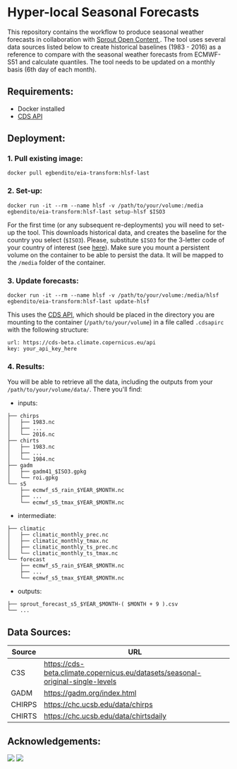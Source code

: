 # Hyper-local Seasonal Forecasts

This repository contains the workflow to produce seasonal weather forecasts in collaboration with [Sprout Open Content ](https://www.sproutopencontent.com/). The tool uses several data sources listed below to create historical baselines (1983 - 2016) as a reference to compare with the seasonal weather forecasts from ECMWF-S51 and calculate quantiles. The tool needs to be updated on a monthly basis (6th day of each month).

## Requirements:
- Docker installed
- [CDS API](https://cds-beta.climate.copernicus.eu/how-to-api)

## Deployment:

### 1. Pull existing image:
```
docker pull egbendito/eia-transform:hlsf-last
```

### 2. Set-up:
```
docker run -it --rm --name hlsf -v /path/to/your/volume:/media egbendito/eia-transform:hlsf-last setup-hlsf $ISO3
```
For the first time (or any subsequent re-deployments) you will need to set-up the tool. This downloads historical data, and creates the baseline for the country you select (`$ISO3`). Please, substitute `$ISO3` for the 3-letter code of your country of interest (see [here](https://en.wikipedia.org/wiki/ISO_3166-1_alpha-3)). Make sure you mount a persistent volume on the container to be able to persist the data. It will be mapped to the `/media` folder of the container.

### 3. Update forecasts: 
```
docker run -it --rm --name hlsf -v /path/to/your/volume:/media/hlsf egbendito/eia-transform:hlsf-last update-hlsf
```
This uses the [CDS API](https://cds-beta.climate.copernicus.eu/how-to-api), which should be placed in the directory you are mounting to the container (`/path/to/your/volume`) in a file called `.cdsapirc` with the following structure:
```
url: https://cds-beta.climate.copernicus.eu/api
key: your_api_key_here
```

### 4. Results:
You will be able to retrieve all the data, including the outputs from your `/path/to/your/volume/data/`. There you'll find:
- inputs:
```
├── chirps
│   ├── 1983.nc
│   ├── ...
│   └── 2016.nc
├── chirts
│   ├── 1983.nc
│   ├── ...
│   └── 1984.nc
├── gadm
│   ├── gadm41_$ISO3.gpkg
│   └── roi.gpkg
└── s5
    ├── ecmwf_s5_rain_$YEAR_$MONTH.nc
    ├── ...
    └── ecmwf_s5_tmax_$YEAR_$MONTH.nc
```
- intermediate:
```
├── climatic
│   ├── climatic_monthly_prec.nc
│   ├── climatic_monthly_tmax.nc
│   ├── climatic_monthly_ts_prec.nc
│   └── climatic_monthly_ts_tmax.nc
└── forecast
    ├── ecmwf_s5_rain_$YEAR_$MONTH.nc
    ├── ...
    └── ecmwf_s5_tmax_$YEAR_$MONTH.nc
```
- outputs:
```
├── sprout_forecast_s5_$YEAR_$MONTH-( $MONTH + 9 ).csv
└── ...
```

## Data Sources:

| Source | URL |
|---|---|
| C3S | https://cds-beta.climate.copernicus.eu/datasets/seasonal-original-single-levels |
| GADM | https://gadm.org/index.html |
| CHIRPS | https://chc.ucsb.edu/data/chirps |
| CHIRTS | https://chc.ucsb.edu/data/chirtsdaily |

## Acknowledgements:

![](https://static.wixstatic.com/media/062a35_abb888b49e6143ee81b91ecf8299543f~mv2.png/v1/fill/w_302,h_84,al_c,q_85,usm_0.66_1.00_0.01,enc_auto/062a35_abb888b49e6143ee81b91ecf8299543f~mv2.png) ![](https://eia.cgiar.org/_next/image?url=%2Fimages%2Flogos%2Feia-logo-full.png&w=256&q=75)